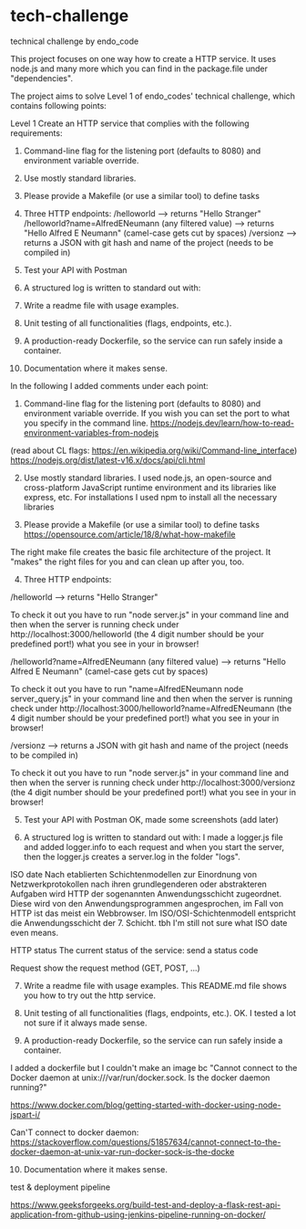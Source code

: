 
# tech-challenge
technical challenge by endo_code

This project focuses on one way how to create a HTTP service.
It uses node.js and many more which you can find in the package.file under "dependencies".

The project aims to solve Level 1 of endo_codes' technical challenge, which contains following points:

Level 1
Create an HTTP service that complies with the following requirements:

1. Command-line flag for the listening port (defaults to 8080) and environment variable override.

2. Use mostly standard libraries.

3. Please provide a Makefile (or use a similar tool) to define tasks

4. Three HTTP endpoints:
/helloworld
--> returns "Hello Stranger"
/helloworld?name=AlfredENeumann (any filtered value)
--> returns "Hello Alfred E Neumann" (camel-case gets cut by spaces)
/versionz
--> returns a JSON with git hash and name of the project (needs to be
compiled in)

5. Test your API with Postman

6. A structured log is written to standard out with:

7. Write a readme file with usage examples.

8. Unit testing of all functionalities (flags, endpoints, etc.).

9. A production-ready Dockerfile, so the service can run safely inside a
container.

10. Documentation where it makes sense.


In the following I added comments under each point:

1. Command-line flag for the listening port (defaults to 8080) and environment variable override.
If you wish you can set the port to what you specify in the command line.
https://nodejs.dev/learn/how-to-read-environment-variables-from-nodejs

(read about CL flags: https://en.wikipedia.org/wiki/Command-line_interface)
https://nodejs.org/dist/latest-v16.x/docs/api/cli.html

2. Use mostly standard libraries.
I used node.js, an open-source and cross-platform JavaScript runtime environment and its libraries like express, etc.
For installations I used npm to install all the necessary libraries

3. Please provide a Makefile (or use a similar tool) to define tasks
https://opensource.com/article/18/8/what-how-makefile

The right make file creates the basic file architecture of the project.
It "makes" the right files for you and can clean up after you, too.

4. Three HTTP endpoints:

/helloworld
--> returns "Hello Stranger"

To check it out you have to run "node server.js" in your command line and then when the server is running check under http://localhost:3000/helloworld
(the 4 digit number should be your predefined port!) what you see in your in browser!


/helloworld?name=AlfredENeumann (any filtered value)
--> returns "Hello Alfred E Neumann" (camel-case gets cut by spaces)

To check it out you have to run "name=AlfredENeumann node server_query.js" in your command line and then when the server is running check under http://localhost:3000/helloworld?name=AlfredENeumann
(the 4 digit number should be your predefined port!) what you see in your in browser!

/versionz
--> returns a JSON with git hash and name of the project (needs to be
compiled in)

To check it out you have to run "node server.js" in your command line and then when the server is running check under http://localhost:3000/versionz
(the 4 digit number should be your predefined port!) what you see in your in browser!

5. Test your API with Postman
OK, made some screenshots (add later)

6. A structured log is written to standard out with:
I made a logger.js file and added logger.info to each request and when you start the server, then the logger.js creates a server.log in the folder "logs".

ISO date
Nach etablierten Schichtenmodellen zur Einordnung von Netzwerkprotokollen nach ihren grundlegenderen oder abstrakteren Aufgaben wird HTTP der sogenannten Anwendungsschicht zugeordnet. Diese wird von den Anwendungsprogrammen angesprochen, im Fall von HTTP ist das meist ein Webbrowser. Im ISO/OSI-Schichtenmodell entspricht die Anwendungsschicht der 7. Schicht.
tbh I'm still not sure what ISO date even means.

HTTP status
The current status of the service: send a status code

Request
show the request method (GET, POST, ...)

7. Write a readme file with usage examples.
This README.md file shows you how to try out the http service.

8. Unit testing of all functionalities (flags, endpoints, etc.).
OK. I tested a lot not sure if it always made sense.

9. A production-ready Dockerfile, so the service can run safely inside a
container.

I added a dockerfile but I couldn't make an image bc "Cannot connect to the Docker daemon at unix:///var/run/docker.sock. Is the docker daemon running?"

https://www.docker.com/blog/getting-started-with-docker-using-node-jspart-i/

Can'T connect to docker daemon: https://stackoverflow.com/questions/51857634/cannot-connect-to-the-docker-daemon-at-unix-var-run-docker-sock-is-the-docke

10. Documentation where it makes sense.

test & deployment pipeline

https://www.geeksforgeeks.org/build-test-and-deploy-a-flask-rest-api-application-from-github-using-jenkins-pipeline-running-on-docker/







